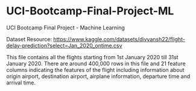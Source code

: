 # UCI-Bootcamp-Final-Project-ML
UCI Bootcamp Final Project - Machine Learning

Dataset Resource:
https://www.kaggle.com/datasets/divyansh22/flight-delay-prediction?select=Jan_2020_ontime.csv

This file contains all the flights starting from 1st January 2020 till 31st January 2020. There are around 400,000 rows in this file and 21 feature columns indicating the features of the flight including information about origin airport, destination airport, airplane information, departure time and arrival time.
